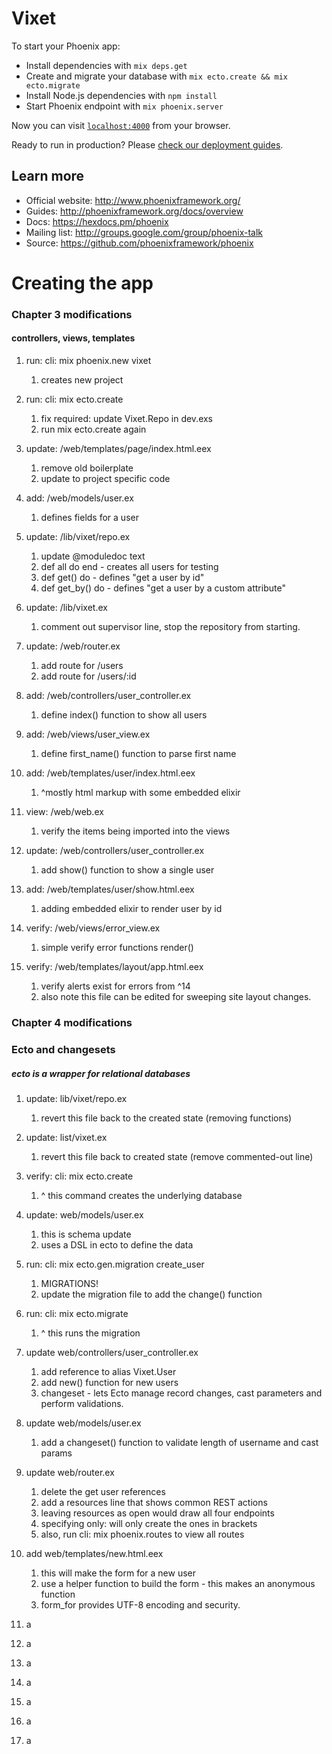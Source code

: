 # Vixet

To start your Phoenix app:

  * Install dependencies with `mix deps.get`
  * Create and migrate your database with `mix ecto.create && mix ecto.migrate`
  * Install Node.js dependencies with `npm install`
  * Start Phoenix endpoint with `mix phoenix.server`

Now you can visit [`localhost:4000`](http://localhost:4000) from your browser.

Ready to run in production? Please [check our deployment guides](http://www.phoenixframework.org/docs/deployment).

## Learn more

  * Official website: http://www.phoenixframework.org/
  * Guides: http://phoenixframework.org/docs/overview
  * Docs: https://hexdocs.pm/phoenix
  * Mailing list: http://groups.google.com/group/phoenix-talk
  * Source: https://github.com/phoenixframework/phoenix

# Creating the app
### Chapter 3 modifications
#### controllers, views, templates

1. run: cli: mix phoenix.new vixet
    1. creates new project

2. run: cli: mix ecto.create
    1. fix required: update Vixet.Repo in dev.exs
    2. run mix ecto.create again

3. update: /web/templates/page/index.html.eex
    1. remove old boilerplate
    2. update to project specific code

4. add: /web/models/user.ex
    1. defines fields for a user

5. update: /lib/vixet/repo.ex
    1. update @moduledoc text
    2. def all do end - creates all users for testing
    3. def get() do - defines "get a user by id"
    4. def get_by() do - defines "get a user by a custom attribute"

6. update: /lib/vixet.ex
    1. comment out supervisor line, stop the repository from starting.

7. update: /web/router.ex
    1. add route for /users
    2. add route for /users/:id

8. add: /web/controllers/user_controller.ex
    1. define index() function to show all users

9. add: /web/views/user_view.ex
    1. define first_name() function to parse first name

10. add: /web/templates/user/index.html.eex
    1. ^mostly html markup with some embedded elixir

11. view: /web/web.ex
    1. verify the items being imported into the views

12. update: /web/controllers/user_controller.ex
    1. add show() function to show a single user

13. add: /web/templates/user/show.html.eex
    1. adding embedded elixir to render user by id  

14. verify: /web/views/error_view.ex
    1. simple verify error functions render()

15. verify: /web/templates/layout/app.html.eex
    1. verify alerts exist for errors from ^14
    2. also note this file can be edited for sweeping site layout changes.


### Chapter 4 modifications
### Ecto and changesets
##### ecto is a wrapper for relational databases

1. update: lib/vixet/repo.ex
    1. revert this file back to the created state (removing functions)

2. update: list/vixet.ex
    1. revert this file back to created state (remove commented-out line)

3. verify: cli: mix ecto.create
    1. ^ this command creates the underlying database

4. update: web/models/user.ex
    1. this is schema update
    2. uses a DSL in ecto to define the data

5. run: cli: mix ecto.gen.migration create_user
    1. MIGRATIONS!
    2. update the migration file to add the change() function

6. run: cli: mix ecto.migrate
    1. ^ this runs the migration

7. update web/controllers/user_controller.ex
    1. add reference to alias Vixet.User
    2. add new() function for new users
    3. changeset - lets Ecto manage record changes, cast parameters and perform validations.

8. update web/models/user.ex
    1. add a changeset() function to validate length of username and cast params

9. update web/router.ex
    1. delete the get user references
    2. add a resources line that shows common REST actions
    3. leaving resources as open would draw all four endpoints
    4. specifying only: will only create the ones in brackets
    5. also, run cli: mix phoenix.routes to view all routes

10. add web/templates/new.html.eex
    1. this will make the form for a new user
    2. use a helper function to build the form - this makes an anonymous function
    3. form_for provides UTF-8 encoding and security. 
11. a
12. a
13. a
14. a
15. a
16. a
17. a
